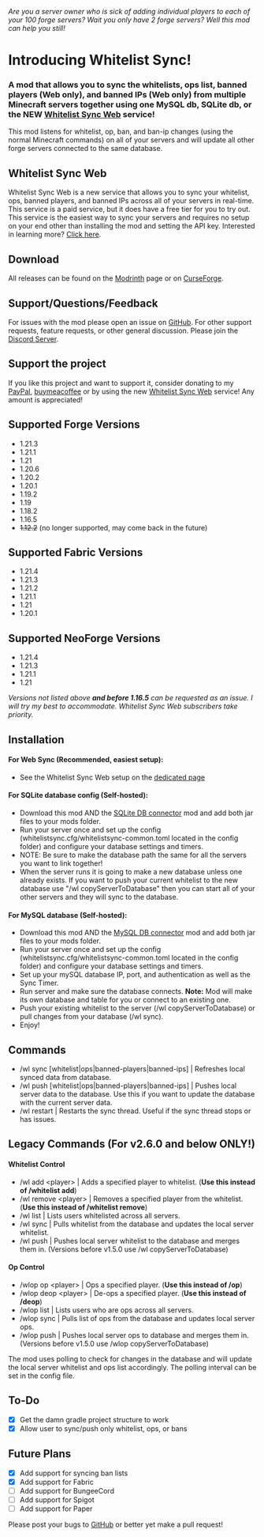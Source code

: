 _Are you a server owner who is sick of adding individual players to each of your 100 forge servers? Wait you only have 2 forge servers? Well this mod can help you still!_

Introducing Whitelist Sync!
===========================


### A mod that allows you to sync the whitelists, ops list, banned players (Web only), and banned IPs (Web only) from multiple Minecraft servers together using one MySQL db, SQLite db, or the NEW [Whitelist Sync Web](https://whitelistsync.com/getting-started) service!
This mod listens for whitelist, op, ban, and ban-ip changes (using the normal Minecraft commands) on all of your servers and will update all other forge servers connected to the same database.

## Whitelist Sync Web
Whitelist Sync Web is a new service that allows you to sync your whitelist, ops, banned players, and banned IPs across all of your servers in real-time. This service is a paid service, but it does have a free tier for you to try out. This service is the easiest way to sync your servers and requires no setup on your end other than installing the mod and setting the API key. Interested in learning more? [Click here](https://whitelistsync.com/getting-started).

## Download
All releases can be found on the [Modrinth](https://modrinth.com/mod/wlsync2) page or on [CurseForge](https://www.curseforge.com/minecraft/mc-mods/whitelistsync2).

## Support/Questions/Feedback
For issues with the mod please open an issue on [GitHub](https://github.com/rmnaderdev/Whitelist-Sync-2/issues). For other support requests, feature requests, or other general discussion. Please join the [Discord Server](https://discord.gg/7FMJN4kurr).

## Support the project
If you like this project and want to support it, consider donating to my [PayPal](https://www.paypal.com/paypalme/PSVFX), [buymeacoffee](https://buymeacoffee.com/potatodotjar) or by using the new [Whitelist Sync Web](https://whitelistsync.com/getting-started) service! Any amount is appreciated!

## Supported Forge Versions
- 1.21.3
- 1.21.1
- 1.21
- 1.20.6
- 1.20.2
- 1.20.1
- 1.19.2
- 1.19
- 1.18.2
- 1.16.5
- ~~1.12.2~~ (no longer supported, may come back in the future)

## Supported Fabric Versions
- 1.21.4
- 1.21.3
- 1.21.2
- 1.21.1
- 1.21
- 1.20.1

## Supported NeoForge Versions
- 1.21.4
- 1.21.3
- 1.21.1
- 1.21

*Versions not listed above **and before 1.16.5** can be requested as an issue. I will try my best to accommodate. Whitelist Sync Web subscribers take priority.*

## Installation

#### For Web Sync (Recommended, easiest setup):
- See the Whitelist Sync Web setup on the [dedicated page](https://whitelistsync.com/getting-started)

#### For SQLite database config (Self-hosted):
- Download this mod AND the [SQLite DB connector](https://modrinth.com/plugin/sqlite-jdbc) mod and add both jar files to your mods folder.
- Run your server once and set up the config (whitelistsync.cfg/whitelistsync-common.toml located in the config folder) and configure your database settings and timers.
- NOTE: Be sure to make the database path the same for all the servers you want to link together!
- When the server runs it is going to make a new database unless one already exists. If you want to push your current whitelist to the new database use "/wl copyServerToDatabase" then you can start all of your other servers and they will sync to the database.

#### For MySQL database (Self-hosted):
- Download this mod AND the [MySQL DB connector](https://modrinth.com/plugin/mysql-jdbc) mod and add both jar files to your mods folder.
- Run your server once and set up the config (whitelistsync.cfg/whitelistsync-common.toml located in the config folder) and configure your database settings and timers.
- Set up your mySQL database IP, port, and authentication as well as the Sync Timer.
- Run server and make sure the database connects. **Note:** Mod will make its own database and table for you or connect to an existing one.
- Push your existing whitelist to the server (/wl copyServerToDatabase) or pull changes from your database (/wl sync).
- Enjoy!

## Commands
- /wl sync [whitelist|ops|banned-players|banned-ips] | Refreshes local synced data from database.
- /wl push [whitelist|ops|banned-players|banned-ips] | Pushes local server data to the database. Use this if you want to update the database with the current server data.
- /wl restart | Restarts the sync thread. Useful if the sync thread stops or has issues.

## Legacy Commands (For v2.6.0 and below ONLY!)

#### Whitelist Control
- /wl add &lt;player&gt; | Adds a specified player to whitelist. (**Use this instead of /whitelist add**)
- /wl remove &lt;player&gt; | Removes a specified player from the whitelist. (**Use this instead of /whitelist remove**)
- /wl list | Lists users whitelisted across all servers.
- /wl sync | Pulls whitelist from the database and updates the local server whitelist.
- /wl push | Pushes local server whitelist to the database and merges them in. (Versions before v1.5.0 use /wl copyServerToDatabase)

#### Op Control
- /wlop op &lt;player&gt; | Ops a specified player. (**Use this instead of /op**)
- /wlop deop &lt;player&gt; | De-ops a specified player. (**Use this instead of /deop**)
- /wlop list | Lists users who are ops across all servers.
- /wlop sync | Pulls list of ops from the database and updates local server ops.
- /wlop push | Pushes local server ops to database and merges them in. (Versions before v1.5.0 use /wlop copyServerToDatabase)

The mod uses polling to check for changes in the database and will update the local server whitelist and ops list accordingly. The polling interval can be set in the config file.

## To-Do
- [x] Get the damn gradle project structure to work
- [x] Allow user to sync/push only whitelist, ops, or bans

## Future Plans
- [x] Add support for syncing ban lists
- [x] Add support for Fabric
- [ ] Add support for BungeeCord
- [ ] Add support for Spigot
- [ ] Add support for Paper

Please post your bugs to [GitHub](https://github.com/rmnaderdev/Whitelist-Sync-2/issues "GitHub") or better yet make a pull request!
